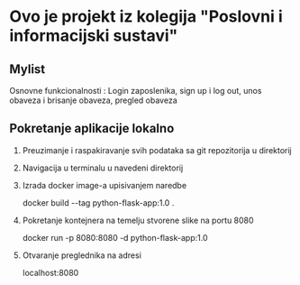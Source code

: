 # Ovo je projekt iz kolegija "Poslovni i informacijski sustavi"

## Mylist
Osnovne funkcionalnosti : Login zaposlenika, sign up i log out, unos obaveza i brisanje obaveza, pregled obaveza

## Pokretanje aplikacije lokalno
1. Preuzimanje i raspakiravanje svih podataka sa git repozitorija u direktorij

2. Navigacija u terminalu u navedeni direktorij

3. Izrada docker image-a upisivanjem naredbe

    docker build --tag python-flask-app:1.0 .

4. Pokretanje kontejnera na temelju stvorene slike na portu 8080

    docker run  -p 8080:8080 -d python-flask-app:1.0

5. Otvaranje preglednika na adresi

   localhost:8080
